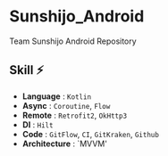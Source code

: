 # Sunshijo_Android
Team Sunshijo Android Repository

## Skill ⚡️
- **Language** : `Kotlin`
- **Async** : `Coroutine`, `Flow`
- **Remote** : `Retrofit2`, `OkHttp3`
- **DI** : `Hilt`
- **Code** : `GitFlow`, `CI`, `GitKraken`, `Github`
- **Architecture** : `MVVM'
